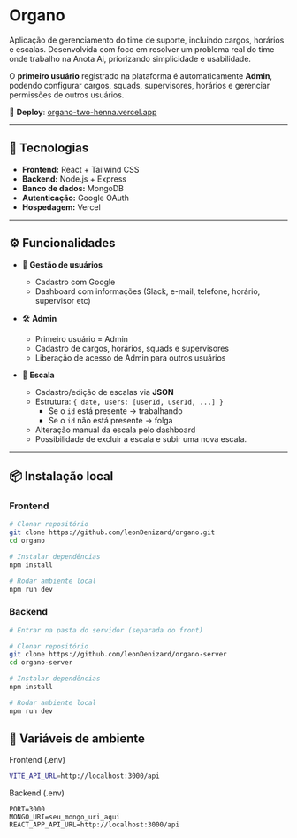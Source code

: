 # Organo

Aplicação de gerenciamento do time de suporte, incluindo cargos, horários e escalas.
Desenvolvida com foco em resolver um problema real do time onde trabalho na Anota Ai, priorizando simplicidade e usabilidade.

O **primeiro usuário** registrado na plataforma é automaticamente **Admin**, podendo configurar cargos, squads, supervisores, horários e gerenciar permissões de outros usuários.

🔗 **Deploy**: [organo-two-henna.vercel.app](https://organo-two-henna.vercel.app/)

---

## 🚀 Tecnologias

- **Frontend:** React + Tailwind CSS  
- **Backend:** Node.js + Express  
- **Banco de dados:** MongoDB  
- **Autenticação:** Google OAuth  
- **Hospedagem:** Vercel

---

## ⚙️ Funcionalidades

- 👤 **Gestão de usuários**
  - Cadastro com Google
  - Dashboard com informações (Slack, e-mail, telefone, horário, supervisor etc)

- 🛠️ **Admin**
  - Primeiro usuário = Admin
  - Cadastro de cargos, horários, squads e supervisores
  - Liberação de acesso de Admin para outros usuários

- 📅 **Escala**
  - Cadastro/edição de escalas via **JSON**
  - Estrutura: `{ date, users: [userId, userId, ...] }`
    - Se o `id` está presente → trabalhando  
    - Se o `id` não está presente → folga  
  - Alteração manual da escala pelo dashboard
  - Possibilidade de excluir a escala e subir uma nova escala.

---

## 📦 Instalação local

### Frontend
```bash
# Clonar repositório
git clone https://github.com/leonDenizard/organo.git
cd organo

# Instalar dependências
npm install

# Rodar ambiente local
npm run dev
```

### Backend
```bash
# Entrar na pasta do servidor (separada do front)

# Clonar repositório
git clone https://github.com/leonDenizard/organo-server
cd organo-server

# Instalar dependências
npm install

# Rodar ambiente local
npm run dev
```
## 🔑 Variáveis de ambiente

Frontend (.env)
```bash
VITE_API_URL=http://localhost:3000/api
```

Backend (.env)
```
PORT=3000
MONGO_URI=seu_mongo_uri_aqui
REACT_APP_API_URL=http://localhost:3000/api
```
